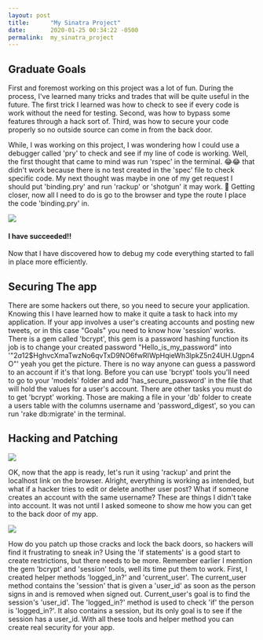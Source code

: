 ```yaml
---
layout: post
title:      "My Sinatra Project"
date:       2020-01-25 00:34:22 -0500
permalink:  my_sinatra_project
---
```


## Graduate Goals

First and foremost working on this project was a lot of fun. During the process, I've learned many tricks and trades that will be quite useful in the future. The first trick I learned was how to check to see if every code is work without the need for testing.
Second, was how to bypass some features through a hack sort of. Third, was how to secure your code properly so no outside source can come in from the back door.

While, I was working on this project, I was wondering how I could use a debugger called 'pry' to check and see if my line of code is working. Well, the first thought that came to mind was run 'rspec' in the terminal. 😂😂 that didn't work because there is no test created in the 'spec' file to check specific code. My next thought was maybe in one of my get request I should put 'binding.pry' and run 'rackup' or 'shotgun' it may work. 🧐 Getting closer, now all I need to do is go to the browser and type the route I place the code 'binding.pry' in.

![](https://media3.giphy.com/media/dxVdo4ca7FkME/giphy.webp?cid=790b7611f6ab58ddcf045b4d05cfab84d0f4378999317a51&rid=giphy.webphttp://)

#### I have succeeded!!
Now that I have discovered how to debug my code everything started to fall in place more efficiently.

## Securing The app

There are some hackers out there, so you need to secure your application. Knowing this I have learned how to make it quite a task to hack into my application. If your app involves a user's creating accounts and posting new tweets, or in this case "Goals" you need to know how 'session' works. There is a gem called 'bcrypt', this gem is a password hashing function its job is to change your created password "Hello_is_my_password" into
'"$2a$12$HghvcXmaTwzNo6qvTxD9NO6fwRIWpHqieWh3lpkZ5n24UH.Ugpn4O"' yeah you get the picture. There is no way anyone can guess a password to an account if it's that long. Before you can use 'bcrypt' tools you'll need to go to your 'models' folder and add 'has_secure_password' in the file that will hold the values for a user's account. There are other tasks you must do to get 'bcrypt' working. Those are making a file in your 'db' folder to create a users table with the columns username and 'password_digest', so you can run 'rake db:migrate' in the terminal.

## Hacking and Patching
![](https://media0.giphy.com/media/xUPGcxUB7uurcg0jLi/200.webp?cid=790b76113f819e9ecc2df42816dbc66c98a53430019bf0d5&rid=200.webp)

OK, now that the app is ready, let's run it using 'rackup' and print the localhost link on the browser. Alright, everything is working as intended, but what if a hacker tries to edit or delete another user post?
What if someone creates an account with the same username? These are things I didn't take into account. It was not until I asked someone to show me how you can get to the back door of my app.

![](https://media0.giphy.com/media/l2SpSS9zb15gtyn0A/200.webp?cid=790b7611e37acc2c0947a4394cd04c891aa1f1f8ee00299c&rid=200.webphttp://)

How do you patch up those cracks and lock the back doors, so hackers will find it frustrating to sneak in?
Using the 'if statements' is a good start to create restrictions, but there needs to be more. Remember earlier I mention the gem 'bcrypt' and 'session' tools, well its time put them to work. First, I created helper methods 'logged_in?' and 'current_user'. The current_user method contains the 'session' that is given a 'user_id' as soon as the person signs in and is removed when signed out. Current_user's goal is to find the session's 'user_id'. The 'logged_in?' method is used to check 'if' the person is 'logged_in?'. It also contains a session, but its only goal is to see if the session has a user_id. With all these tools and helper method you can create real security for your app.
